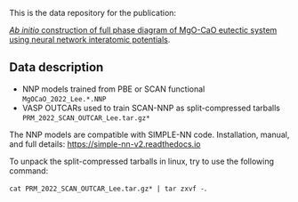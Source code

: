 This is the data repository for the publication:

[*Ab initio* construction of full phase diagram of MgO-CaO eutectic system using neural network interatomic potentials](https://arxiv.org/abs/2208.11863).

## Data description
- NNP models trained from PBE or SCAN functional `MgOCaO_2022_Lee.*.NNP`
- VASP OUTCARs used to train SCAN-NNP as split-compressed tarballs `PRM_2022_SCAN_OUTCAR_Lee.tar.gz*`

The NNP models are compatible with SIMPLE-NN code.
Installation, manual, and full details: https://simple-nn-v2.readthedocs.io

To unpack the split-compressed tarballs in linux, try to use the following command:

`cat PRM_2022_SCAN_OUTCAR_Lee.tar.gz* | tar zxvf -`.
